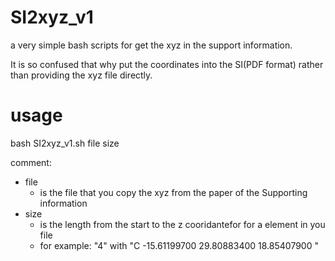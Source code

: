 # SI2xyz_v1
a very simple bash scripts for get the xyz in the support information. 

It is so confused that why put the coordinates into the SI(PDF format) rather than providing the xyz file directly.
# usage
bash SI2xyz_v1.sh file size

comment:
- file
  - is the file that you copy the xyz from the paper of the Supporting information
- size
  - is the length from the start to the z cooridantefor for a element in you file
  - for example: "4" with "C -15.61199700 29.80883400 18.85407900 "
 
  
